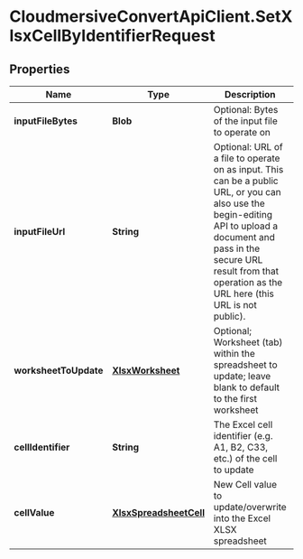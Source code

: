 # CloudmersiveConvertApiClient.SetXlsxCellByIdentifierRequest

## Properties
Name | Type | Description | Notes
------------ | ------------- | ------------- | -------------
**inputFileBytes** | **Blob** | Optional: Bytes of the input file to operate on | [optional] 
**inputFileUrl** | **String** | Optional: URL of a file to operate on as input.  This can be a public URL, or you can also use the begin-editing API to upload a document and pass in the secure URL result from that operation as the URL here (this URL is not public). | [optional] 
**worksheetToUpdate** | [**XlsxWorksheet**](XlsxWorksheet.md) | Optional; Worksheet (tab) within the spreadsheet to update; leave blank to default to the first worksheet | [optional] 
**cellIdentifier** | **String** | The Excel cell identifier (e.g. A1, B2, C33, etc.) of the cell to update | [optional] 
**cellValue** | [**XlsxSpreadsheetCell**](XlsxSpreadsheetCell.md) | New Cell value to update/overwrite into the Excel XLSX spreadsheet | [optional] 


